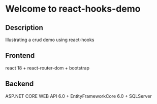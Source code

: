 # Welcome to react-hooks-demo

## Description

Illustrating a crud demo using react-hooks

## Frontend

react 18 + react-router-dom + bootstrap

## Backend

ASP.NET CORE WEB API 6.0 + EntityFrameworkCore 6.0 + SQLServer 